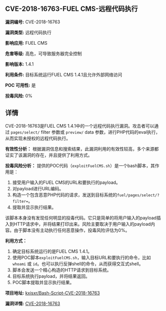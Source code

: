 ## CVE-2018-16763-FUEL CMS-远程代码执行

**漏洞编号:** CVE-2018-16763

**漏洞类型:** 远程代码执行

**影响应用:** FUEL CMS

**危害等级:** 高危，可导致服务器完全控制

**影响版本:** 1.4.1

**利用条件:** 目标系统运行FUEL CMS 1.4.1且允许外部网络访问

**POC 可用性:** 是

**投毒风险:** 0%

## 详情

CVE-2018-16763是FUEL CMS 1.4.1中的一个远程代码执行漏洞。攻击者可以通过 `pages/select/` filter 参数或 `preview/` data 参数，进行PHP代码的eval执行，从而实现未授权的远程代码执行。

**有效性分析：**
根据漏洞信息和搜索结果，此漏洞利用的有效性较高，多个来源都证实了该漏洞的存在，并且提供了利用方式。

**投毒风险分析：**
提供的POC代码（`exploitFuelCMS.sh`）是一个bash脚本，其作用是：
1.  接受用户输入的FUEL CMS的URL和要执行的payload。
2.  对payload进行URL编码。
3.  构造一个包含恶意PHP代码的请求，发送到目标系统的`fuel/pages/select/?filter=`。
4.  提取并显示执行结果。

该脚本本身没有发现任何明显的投毒代码。它只是简单的将用户输入的payload插入到HTTP请求中，并将结果打印出来。风险主要取决于用户输入的payload内容。由于脚本没有主动执行任何恶意操作，投毒风险评估为0%。

**利用方式：**
1.  确定目标系统运行的是FUEL CMS 1.4.1。
2.  使用POC脚本`exploitFuelCMS.sh`，输入目标URL和要执行的命令，比如 `whoami` 或 `id`。也可以执行反弹shell的命令，从而获得交互式shell。
3.  脚本会发送一个精心构造的HTTP请求到目标系统。
4.  目标系统执行payload，并将结果返回。
5.  POC脚本提取并显示执行结果。

**项目地址:** [kxisxr/Bash-Script-CVE-2018-16763](https://github.com/kxisxr/Bash-Script-CVE-2018-16763)

**漏洞详情:** [CVE-2018-16763](https://nvd.nist.gov/vuln/detail/CVE-2018-16763)